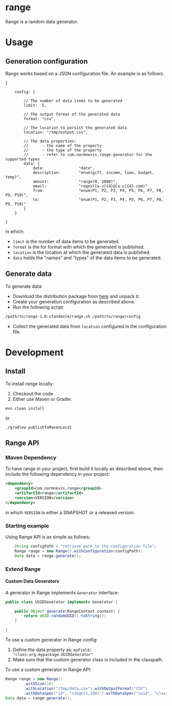 # range

Range is a random data generator.

# Usage

## Generation configuration

Range works based on a JSON configuration file. An example is as follows:

```
{

	config: {
	
		// The number of data items to be generated
		limit:	5,
		
		// The output format of the generated data
		format:	"csv",
		
		// The location to persist the generated data
		location: "/tmp/output.csv",
		
		// The data properties:
		//		- the name of the property
		//		- the type of the property
		// 		- refer to com.narmnevis.range.generator for the supported types
		data: {
			date:				"date",
			description:		"enum(gift, income, loan, budget, temp)",
			amount:				"range(0, 1000)",
			email:				"regex([a-z]{4}@[a-z]{4}.com)"
			from:				"enum(P1, P2, P3, P4, P5, P6, P7, P8, P9, P10)",
			to:					"enum(P1, P2, P3, P4, P5, P6, P7, P8, P9, P10)"
		}
	}

}
```

in which:

* `limit` is the number of data items to be generated.
* `format` is the for format with which the generated is published.
* `location` is the location at which the generated data is published.
* `data` holds the "names" and "types" of the data items to be generated.
 
## Generate data

To generate data:

* Download the distribution package from [here][v1] and unpack it.
* Create your generation configuration as described above.
* Run the following script:

```bash
/path/to/range-1.0-standanle/range.sh /path/to/range/config
```
* Collect the generated data from `location` configured in the configuration file.


# Development

## Install

To install range locally:

1. Checkout the code
2. Either use Maven or Gradle:

```
mvn clean install
```
or 
```
./gradlew publishToMavenLocal
```

## Range API

### Maven Dependency

To have range in your project, first build it locally as described above, then include the following dependency in your project:

```xml
<dependency>
	<groupId>com.narmnevis.range</groupId>
	<artifactId>range</artifactId>
	<version>VERSION</version>
</dependency>
```

in which `VERSION` is either a SNAPSHOT or a released version.

### Starting example

Using Range API is as simple as follows: 

```java
    String configPath = "retrieve path to the configuration file";
    Range range = new Range().withConfiguration(configPath);
    Data data = range.generate();
```

### Extend Range

#### Custom Data Generators

A generator in Range implements `Generator` interface:

```java
public class UUIDGenerator implements Generator {

	public Object generate(RangeContext context) {
		return UUID.randomUUID().toString();
	}

}
```

To use a custom generator in Range config:

1. Define the data property as:
```myField:	"class:org.mypackage.UUIDGenerator"```
2. Make sure that the custom generator class is included in the classpath.

To use a custom generator in Range API:

```java 
Range range = new Range()
		.withSize(10)
		.withLocation("/tmp/data.csv").withOutputFormat("CSV")
		.withDataSpec("id", "range(1,100)").withDataSpec("uuid", "class:org.package.UUIDGenerator");
Data data = range.generate();
```



[v1]: http://github.com/Narmnevis/range/releases/download/range-1.2/range-1.2-standalone.zip
